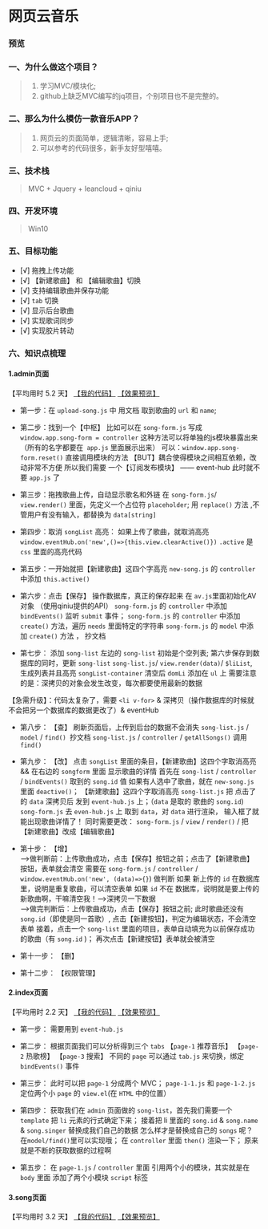 # 网页云音乐

### 预览

### 一、为什么做这个项目？

> 1. 学习MVC/模块化;
> 2. github上缺乏MVC编写的jq项目，个别项目也不是完整的。

### 二、那么为什么模仿一款音乐APP？

> 1. 网页云的页面简单，逻辑清晰，容易上手;
> 2. 可以参考的代码很多，新手友好型嘻嘻。

### 三、技术栈

> MVC + Jquery + leancloud + qiniu

### 四、开发环境
> Win10

### 五、目标功能

- [√] 拖拽上传功能
- [√] 【新建歌曲】 和 【编辑歌曲】切换
- [√] 支持编辑歌曲并保存功能
- [√] `tab` 切换
- [√] 显示后台歌曲
- [√] 实现歌词同步
- [√] 实现胶片转动

### 六、知识点梳理

#### 1.admin页面

【平均用时 5.2 天】
[【我的代码】](https://github.com/wangsiyuan233/My163Music/tree/master/js/admin)
[【效果预览】](#)<br>

- 第一步：在 `upload-song.js` 中 用文档 取到歌曲的 `url` 和 `name`;

- 第二步：找到一个【中枢】
比如可以在 `song-form.js` 写成 `window.app.song-form = controller`
这种方法可以将单独的js模块暴露出来 （所有的名字都要在` app.js` 里面展示出来）
可以：`window.app.song-form.reset()` 直接调用模块的方法
【BUT】耦合使得模块之间相互依赖，改动非常不方便
所以我们需要 一个【订阅发布模块】 —— event-hub
此时就不要 `app.js` 了

- 第三步：拖拽歌曲上传，自动显示歌名和外链
在 `song-form.js`/ `view.render()` 里面，先定义一个占位符 `placeholder`;
用 `replace()` 方法 ,不管用户有没有输入，都替换为 `data[string]`

- 第四步：取消 `songList` 高亮： 如果上传了歌曲，就取消高亮
 `window.eventHub.on('new',()=>{this.view.clearActive()})`
`.active` 是 `css` 里面的高亮代码

- 第五步：一开始就把【新建歌曲】这四个字高亮
`new-song.js` 的 `controller` 中添加 `this.active()`

- 第六步：点击【保存】 操作数据库，真正的保存起来
在 `av.js`里面初始化AV对象 （使用qiniu提供的API）
`song-form.js` 的 `controller` 中添加 `bindEvents()` 监听 `submit` 事件；
`song-form.js` 的 `controller` 中添加 `create()` 方法，遍历 `needs` 里面特定的字符串
`song-form.js` 的 `model` 中添加 `create()` 方法 ， 抄文档

- 第七步： 添加 `song-list`
左边的 `song-list` 初始是个空列表; 第六步保存到数据库的同时，更新 `song-list`
`song-list.js`/ `view.render(data)`/ `$liList`, 生成列表并且高亮
`songList-container` 清空后 `domLi` 添加在 `ul` 上
需要注意的是：深拷贝的对象会发生改变，每次都要使用最新的数据

【急需升级】：代码太复杂了，需要 `<li v-for>` & 深拷贝（操作数据库的时候就不会把另一个数据库的数据更改了）& eventHub

- 第八步： 【查】  刷新页面后，上传到后台的数据不会消失
`song-list.js` / `model` / `find() `抄文档
`song-list.js` / `controller` / `getAllSongs()`  调用 `find()`

- 第九步： 【改】  点击 `songList` 里面的条目，【新建歌曲】这四个字取消高亮 && 在右边的 `songform` 里面 显示歌曲的详情
首先在 `song-list` / `controller` / `bindEvents()` 取到的 `song.id` 值
如果有人选中了歌曲，就在 `new-song.js` 里面 `deactive()`； 【新建歌曲】这四个字取消高亮
`song-list.js` 把 点击了的 `data` 深拷贝后 发到 `event-hub.js` 上；（`data` 是取的 歌曲的  `song.id`)
`song-form.js` 去 `even-hub.js` 上 取到 `data`，对 `data` 进行渲染， 输入框了就能出现歌曲详情了！
同时需要更改： `song-form.js` / `view` / `render()` / 把【新建歌曲】改成【编辑歌曲】

- 第十步： 【增】<br>
-->做判断前：上传歌曲成功，点击【保存】按钮之前；点击了【新建歌曲】按钮，表单就会清空
需要在 `song-form.js` / `controller` / `window.eventHub.on('new', (data)=>{}`) 做判断
如果 新上传的 `id` 在数据库里，说明是重复歌曲，可以清空表单
如果 `id` 不在 数据库，说明就是要上传的新歌曲啊，干嘛清空我！-->深拷贝一下数据<br>
-->做完判断后：上传歌曲成功，点击【保存】按钮之前; 此时歌曲还没有 `song.id`（即使是同一首歌）,
点击【新建按钮】，判定为编辑状态，不会清空表单
接着，点击一个 `song-list` 里面的项目，表单自动填充为以前保存成功的歌曲（有 `song.id` )；
再次点击【新建按钮】表单就会被清空

- 第十一步： 【删】

- 第十二步： 【权限管理】

#### 2.index页面

【平均用时 2.2 天】
[【我的代码】](https://github.com/wangsiyuan233/My163Music/tree/master/js/index)
[【效果预览】](#)<br>

- 第一步： 需要用到 `event-hub.js`

- 第二步： 根据页面我们可以分析得到三个 `tabs` 【`page-1` 推荐音乐】 【`page-2` 热歌榜】 【`page-3` 搜索】
不同的 `page` 可以通过 `tab.js` 来切换，绑定 `bindEvents()` 事件

- 第三步： 此时可以把 `page-1` 分成两个 MVC； `page-1-1.js` 和 `page-1-2.js`
定位两个小 `page` 的 `view.el`(在 `HTML` 中的位置）

- 第四步： 获取我们在 `admin` 页面做的 `song-list`，首先我们需要一个 `template` 把 `li` 元素的行式确定下来；
接着把 li 里面的 `song.id` & `song.name` & `song.singer` 替换成我们自己的数据
怎么样才是替换成自己的 `songs` 呢？ 在`model/find()`里可以实现哦； 在 `controller` 里面 `then()` 渲染一下；
原来就是不断的获取数据的过程啊

- 第五步： 在 `page-1.js` / `controller` 里面 引用两个小的模块，其实就是在 `body` 里面 添加了两个小模块 `script` 标签

#### 3.song页面

【平均用时 3.2 天】
[【我的代码】](https://github.com/wangsiyuan233/My163Music/tree/master/js/song)
[【效果预览】](#)<br>